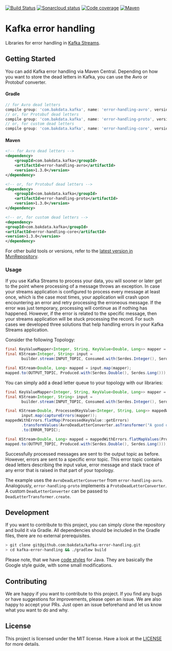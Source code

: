 [![Build Status](https://dev.azure.com/bakdata/public/_apis/build/status/bakdata.kafka-error-handling?branchName=master)](https://dev.azure.com/bakdata/public/_build/latest?definitionId=23&branchName=master)
[![Sonarcloud status](https://sonarcloud.io/api/project_badges/measure?project=com.bakdata.kafka%3Aerror-handling&metric=alert_status)](https://sonarcloud.io/dashboard?id=com.bakdata.kafka%3Aerror-handling)
[![Code coverage](https://sonarcloud.io/api/project_badges/measure?project=com.bakdata.kafka%3Aerror-handling&metric=coverage)](https://sonarcloud.io/dashboard?id=com.bakdata.kafka%3Aerror-handling)
[![Maven](https://img.shields.io/maven-central/v/com.bakdata.kafka/error-handling.svg)](https://search.maven.org/search?q=g:com.bakdata.kafka%20AND%20a:error-handling&core=gav)

# Kafka error handling
Libraries for error handling in [Kafka Streams](https://kafka.apache.org/documentation/streams/).

## Getting Started

You can add Kafka error handling via Maven Central.
Depending on how you want to store the dead letters in Kafka, you can use the Avro or Protobuf converter. 

#### Gradle
```gradle
// for Avro dead letters
compile group: 'com.bakdata.kafka', name: 'error-handling-avro', version: '1.3.0'
// or, for Protobuf dead letters
compile group: 'com.bakdata.kafka', name: 'error-handling-proto', version: '1.3.0'
// or, for custom dead letters
compile group: 'com.bakdata.kafka', name: 'error-handling-core', version: '1.3.0'
```

#### Maven
```xml
<!-- for Avro dead letters -->
<dependency>
    <groupId>com.bakdata.kafka</groupId>
    <artifactId>error-handling-avro</artifactId>
    <version>1.3.0</version>
</dependency>

<!-- or, for Protobuf dead letters -->
<dependency>
    <groupId>com.bakdata.kafka</groupId>
    <artifactId>error-handling-proto</artifactId>
    <version>1.3.0</version>
</dependency>

<!-- or, for custom dead letters -->
<dependency>
<groupId>com.bakdata.kafka</groupId>
<artifactId>error-handling-core</artifactId>
<version>1.3.0</version>
</dependency>
```

For other build tools or versions, refer to the [latest version in MvnRepository](https://mvnrepository.com/artifact/com.bakdata.kafka/error-handling/latest).

### Usage

If you use Kafka Streams to process your data, you will sooner or later get to the point where processing of a message throws an exception.
In case your streams application is configured to process every message at least once, which is the case most times,
your application will crash upon encountering an error and retry processing the erroneous message.
If the error was just temporary, processing will continue as if nothing has happened.
However, if the error is related to the specific message, then your streams application will be stuck processing the record.
For such cases we developed three solutions that help handling errors in your Kafka Streams application.

Consider the following Topology:

```java
final KeyValueMapper<Integer, String, KeyValue<Double, Long>> mapper = …
final KStream<Integer, String> input =
       builder.stream(INPUT_TOPIC, Consumed.with(Serdes.Integer(), Serdes.String()));

final KStream<Double, Long> mapped = input.map(mapper);
mapped.to(OUTPUT_TOPIC, Produced.with(Serdes.Double(), Serdes.Long()));
```

You can simply add a dead letter queue to your topology with our libraries:

```java
final KeyValueMapper<Integer, String, KeyValue<Double, Long>> mapper = …
final KStream<Integer, String> input =
       builder.stream(INPUT_TOPIC, Consumed.with(Serdes.Integer(), Serdes.String()));

final KStream<Double, ProcessedKeyValue<Integer, String, Long>> mappedWithErrors =
       input.map(captureErrors(mapper));
mappedWithErrors.flatMap(ProcessedKeyValue::getErrors)
       .transformValues(AvroDeadLetterConverter.asTransformer("A good description where the pipeline broke"))
       .to(ERROR_TOPIC);

final KStream<Double, Long> mapped = mappedWithErrors.flatMapValues(ProcessedKeyValue::getValues);
mapped.to(OUTPUT_TOPIC, Produced.with(Serdes.Double(), Serdes.Long()));
```

Successfully processed messages are sent to the output topic as before.
However, errors are sent to a specific error topic.
This error topic contains dead letters describing the input value, error message and stack trace of any error that is raised in that part of your topology.

The example uses the `AvroDeadLetterConverter` from `error-handling-avro`.
Analogously, `error-handling-proto` implements a `ProtoDeadLetterConverter`.
A custom `DeadLetterConverter` can be passed to `DeadLetterTransformer.create`.

## Development

If you want to contribute to this project, you can simply clone the repository and build it via Gradle.
All dependencies should be included in the Gradle files, there are no external prerequisites.

```bash
> git clone git@github.com:bakdata/kafka-error-handling.git
> cd kafka-error-handling && ./gradlew build
```

Please note, that we have [code styles](https://github.com/bakdata/bakdata-code-styles) for Java.
They are basically the Google style guide, with some small modifications.

## Contributing

We are happy if you want to contribute to this project.
If you find any bugs or have suggestions for improvements, please open an issue.
We are also happy to accept your PRs.
Just open an issue beforehand and let us know what you want to do and why.

## License
This project is licensed under the MIT license.
Have a look at the [LICENSE](https://github.com/bakdata/kafka-error-handling/blob/master/LICENSE) for more details.
